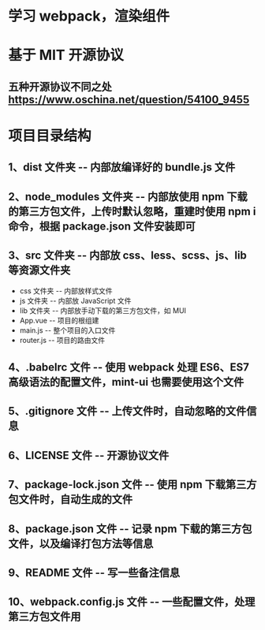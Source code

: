 # 学习 webpack，渲染组件

# 基于 MIT 开源协议

## 五种开源协议不同之处 https://www.oschina.net/question/54100_9455

# 项目目录结构

## 1、dist 文件夹 -- 内部放编译好的 bundle.js 文件

## 2、node_modules 文件夹 -- 内部放使用 npm 下载的第三方包文件，上传时默认忽略，重建时使用 npm i 命令，根据 package.json 文件安装即可

## 3、src 文件夹 -- 内部放 css、less、scss、js、lib 等资源文件夹

- css 文件夹 -- 内部放样式文件
- js 文件夹 -- 内部放 JavaScript 文件
- lib 文件夹 -- 内部放手动下载的第三方包文件，如 MUI
- App.vue -- 项目的根组建
- main.js -- 整个项目的入口文件
- router.js -- 项目的路由文件

## 4、.babelrc 文件 -- 使用 webpack 处理 ES6、ES7 高级语法的配置文件，mint-ui 也需要使用这个文件

## 5、.gitignore 文件 -- 上传文件时，自动忽略的文件信息

## 6、LICENSE 文件 -- 开源协议文件

## 7、package-lock.json 文件 -- 使用 npm 下载第三方包文件时，自动生成的文件

## 8、package.json 文件 -- 记录 npm 下载的第三方包文件，以及编译打包方法等信息

## 9、README 文件 -- 写一些备注信息

## 10、webpack.config.js 文件 -- 一些配置文件，处理第三方包文件用
